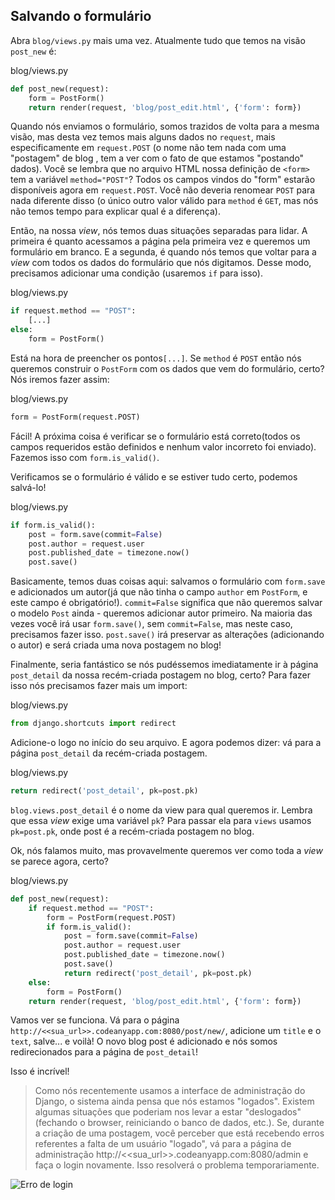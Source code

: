 ## Salvando o formulário

Abra `blog/views.py` mais uma vez. Atualmente tudo que temos na visão `post_new` é:

blog/views.py
```python
def post_new(request):
    form = PostForm()
    return render(request, 'blog/post_edit.html', {'form': form})
```

Quando nós enviamos o formulário, somos trazidos de volta para a mesma visão, mas desta vez temos mais alguns dados no `request`, mais especificamente em `request.POST` (o nome não tem nada com uma "postagem" de blog , tem a ver com o fato de que estamos "postando" dados). Você se lembra que no arquivo HTML nossa definição de ` <form> ` tem a variável `method="POST"`? Todos os campos vindos do "form" estarão disponíveis agora em `request.POST`. Você não deveria renomear `POST` para nada diferente disso (o único outro valor válido para `method` é `GET`, mas nós não temos tempo para explicar qual é a diferença).

Então, na nossa *view*, nós temos duas situações separadas para lidar. A primeira é quanto acessamos a página pela primeira vez e queremos um formulário em branco. E a segunda, é quando nós temos que voltar para a *view* com todos os dados do formulário que nós digitamos. Desse modo, precisamos adicionar uma condição (usaremos `if` para isso).

blog/views.py
```python
if request.method == "POST":
    [...]
else:
    form = PostForm()
```

Está na hora de preencher os pontos`[...]`. Se `method` é `POST` então nós queremos construir o `PostForm` com os dados que vem do formulário, certo? Nós iremos fazer assim:

blog/views.py
```python
form = PostForm(request.POST)
```

Fácil! A próxima coisa é verificar se o formulário está correto(todos os campos requeridos estão definidos e nenhum valor incorreto foi enviado). Fazemos isso com `form.is_valid()`.

Verificamos se o formulário é válido e se estiver tudo certo, podemos salvá-lo!

blog/views.py
```python
if form.is_valid():
    post = form.save(commit=False)
    post.author = request.user
    post.published_date = timezone.now()
    post.save()
```

 Basicamente, temos duas coisas aqui: salvamos o formulário com `form.save` e adicionados um autor(já que não tinha o campo `author` em `PostForm`, e este campo é obrigatório!). `commit=False` significa que não queremos salvar o modelo `Post` ainda - queremos adicionar autor primeiro. Na maioria das vezes você irá usar `form.save()`, sem `commit=False`, mas neste caso, precisamos fazer isso. `post.save()` irá preservar as alterações (adicionando o autor) e será criada uma nova postagem no blog!

Finalmente, seria fantástico se nós pudéssemos imediatamente ir à página `post_detail` da nossa recém-criada postagem no blog, certo? Para fazer isso nós precisamos fazer mais um import:

blog/views.py
```python
from django.shortcuts import redirect
```

Adicione-o logo no início do seu arquivo. E agora podemos dizer: vá para a página `post_detail` da recém-criada postagem.

blog/views.py
```python
return redirect('post_detail', pk=post.pk)
```

`blog.views.post_detail` é o nome da view para qual queremos ir. Lembra que essa *view* exige uma variável `pk`? Para passar ela para `views` usamos `pk=post.pk`, onde post é a recém-criada postagem no blog.

Ok, nós falamos muito, mas provavelmente queremos ver como toda a *view* se parece agora, certo?

blog/views.py
```python
def post_new(request):
    if request.method == "POST":
        form = PostForm(request.POST)
        if form.is_valid():
            post = form.save(commit=False)
            post.author = request.user
            post.published_date = timezone.now()
            post.save()
            return redirect('post_detail', pk=post.pk)
    else:
        form = PostForm()
    return render(request, 'blog/post_edit.html', {'form': form})
```

Vamos ver se funciona. Vá para o página `http://<<sua_url>>.codeanyapp.com:8080/post/new/`, adicione um `title` e o `text`, salve... e voilà! O novo blog post é adicionado e nós somos redirecionados para a página de `post_detail`!

Isso é incrível!

> Como nós recentemente usamos a interface de administração do Django, o sistema ainda pensa que nós estamos "logados". Existem algumas situações que poderiam nos levar a estar "deslogados" (fechando o browser, reiniciando o banco de dados, etc.). Se, durante a criação de uma postagem, você perceber que está recebendo erros referentes a falta de um usuário "logado", vá para a página de administração http://<<sua_url>>.codeanyapp.com:8080/admin e faça o login novamente. Isso resolverá o problema temporariamente.

![Erro de login](post_create_error.png)
